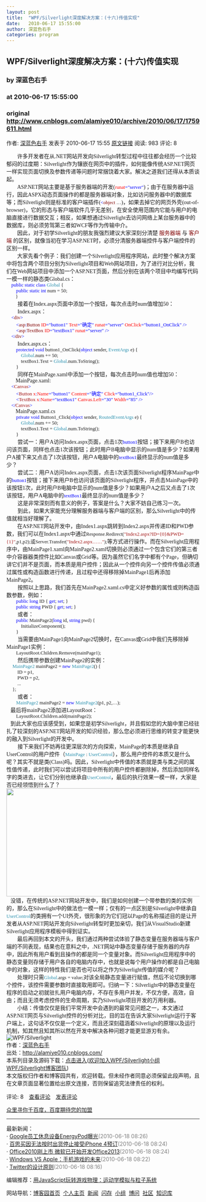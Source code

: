 ```yaml
---
layout: post
title:  "WPF/Silverlight深度解决方案：(十六)传值实现"
date:   2010-06-17 15:55:00
author: 深蓝色右手
categories: program
---
```


## WPF/Silverlight深度解决方案：(十六)传值实现
### by 深蓝色右手
### at 2010-06-17 15:55:00
### original <http://www.cnblogs.com/alamiye010/archive/2010/06/17/1759611.html>

<p><a href="http://www.cnblogs.com/alamiye010/"><img src="http://pic.cnblogs.com/face/u71881.jpg" alt="" border="0"></a><br>作者: <a href="http://www.cnblogs.com/alamiye010/">深蓝色右手</a> 发表于 2010-06-17 15:55 <a href="http://www.cnblogs.com/alamiye010/archive/2010/06/17/1759611.html">原文链接</a> 阅读: 983 评论: 8</p><p style="margin:0cm 0cm 0pt;text-indent:21pt"><span style="font-family:宋体">许多开发者在从</span><span lang="EN-US"><font face="Times New Roman">.NET</font></span><span style="font-family:宋体">网站开发向</span><span lang="EN-US"><font face="Times New Roman">Silverlight</font></span><span style="font-family:宋体">转型过程中往往都会经历一个比较郁闷的过度期：</span><span lang="EN-US"><font face="Times New Roman">Silverlight</font></span><span style="font-family:宋体">作为镶嵌在网页中的插件，如何能像传统</span><span lang="EN-US"><font face="Times New Roman">ASP.NET</font></span><span style="font-family:宋体">网页一样实现页面切换及参数传递等问题时常捆饶着大家。解决之道我们还得从本质谈起。</span></p>
<p style="margin:0cm 0cm 0pt;text-indent:21pt"><span lang="EN-US"><font face="Times New Roman">ASP.NET</font></span><span style="font-family:宋体">网站主要是基于服务器端的开发</span><span lang="EN-US"><font face="Times New Roman">(</font></span><span lang="EN-US" style="font-size:9.5pt;color:red;font-family:NSimSun">runat</span><span lang="EN-US" style="font-size:9.5pt;color:blue;font-family:NSimSun">="server"</span><span lang="EN-US"><font face="Times New Roman">)</font></span><span style="font-family:宋体">；由于在服务器中运行，因此</span><span lang="EN-US"><font face="Times New Roman">ASPX</font></span><span style="font-family:宋体">动态页面操作的都是服务器端对象，比如访问服务器中的数据库等；而</span><span lang="EN-US"><font face="Times New Roman">Silverlight</font></span><span style="font-family:宋体">则是标准的客户端插件</span><span lang="EN-US"><font face="Times New Roman">(</font></span><span lang="EN-US" style="font-size:9.5pt;color:blue;font-family:NSimSun">&lt;</span><span lang="EN-US" style="font-size:9.5pt;color:maroon;font-family:NSimSun">object</span><span lang="EN-US" style="font-size:9.5pt;font-family:NSimSun"> …</span><span lang="EN-US"><font face="Times New Roman">)</font></span><span style="font-family:宋体">，如果去掉它的网页外壳</span><span lang="EN-US"><font face="Times New Roman">(out-of-browser)</font></span><span style="font-family:宋体">，它的形态与客户端软件几乎无差别，在安全使用范围内它能与用户的电脑直接进行数据交互；相反，如果想通过</span><span lang="EN-US"><font face="Times New Roman">Silverlight</font></span><span style="font-family:宋体">去访问网络上某台服务器中的数据库，则必须劳驾第三者如</span><span lang="EN-US"><font face="Times New Roman">WCF</font></span><span style="font-family:宋体">等作为传输中介。</span></p>
<p style="margin:0cm 0cm 0pt;text-indent:21pt"><span style="font-family:宋体">因此，对于初学</span><span lang="EN-US"><font face="Times New Roman">Silverlight</font></span><span style="font-family:宋体">的朋友我强烈建议大家深刻分清楚</span><font face="Times New Roman"> </font><span style="color:maroon;font-family:宋体">服务器端</span><font face="Times New Roman"> </font><span style="font-family:宋体">与</span><font face="Times New Roman"> </font><span style="color:maroon;font-family:宋体">客户端</span><font face="Times New Roman"> </font><span style="font-family:宋体">的区别，就像当初在学习</span><span lang="EN-US"><font face="Times New Roman">ASP.NET</font></span><span style="font-family:宋体">时，必须分清服务器端控件与客户端控件的区别一样。</span></p>
<p style="margin:0cm 0cm 0pt;text-indent:21pt"><span style="font-family:宋体">大家先看个例子：我们创建一个</span><span lang="EN-US"><font face="Times New Roman">Silverlight</font></span><span style="font-family:宋体">应用程序网站，此时整个解决方案中将包含两个项目分别为</span><span lang="EN-US"><font face="Times New Roman">Silverlight</font></span><span style="font-family:宋体">项目和</span><span lang="EN-US"><font face="Times New Roman">Web</font></span><span style="font-family:宋体">网站项目，为了进行对比分析，我们在</span><span lang="EN-US"><font face="Times New Roman">Web</font></span><span style="font-family:宋体">网站项目中添加一个</span><span lang="EN-US"><font face="Times New Roman">ASP.NET</font></span><span style="font-family:宋体">页面，然后分别在该两个项目中均编写代码一模一样的静态类</span><span lang="EN-US"><font face="Times New Roman">Global.cs</font></span><span style="font-family:宋体">：</span></p>
<p style="margin:0cm 0cm 0pt;text-align:left" align="left"><span lang="EN-US" style="font-size:9.5pt;font-family:NSimSun"><span>    </span><span style="color:blue">public</span> <span style="color:blue">static</span> <span style="color:blue">class</span> <span style="color:#2b91af">Global</span> {</span></p>
<p style="margin:0cm 0cm 0pt;text-align:left" align="left"><span lang="EN-US" style="font-size:9.5pt;font-family:NSimSun"><span>        </span><span style="color:blue">public</span> <span style="color:blue">static</span> <span style="color:blue">int</span> num = 50;</span></p>
<p style="margin:0cm 0cm 0pt;text-indent:18pt;text-align:left" align="left"><span lang="EN-US" style="font-size:9.5pt;font-family:NSimSun">}</span></p>
<p style="margin:0cm 0cm 0pt;text-align:left" align="left"><span lang="EN-US" style="font-size:9.5pt;font-family:NSimSun"><img alt="" src="http://images.cnblogs.com/cnblogs_com/alamiye010/100617/0.jpg" border="0"></span></p>
<p style="margin:0cm 0cm 0pt;text-indent:21.75pt"><span style="font-family:宋体">接着在</span><span lang="EN-US"><font face="Times New Roman">Index.aspx</font></span><span style="font-family:宋体">页面中添加一个按钮，每次点击时</span><span lang="EN-US"><font face="Times New Roman">num</font></span><span style="font-family:宋体">值增加</span><span lang="EN-US"><font face="Times New Roman">50</font></span><span style="font-family:宋体">：</span></p>
<p style="margin:0cm 0cm 0pt;text-indent:21.75pt"><span lang="EN-US"><font face="Times New Roman">Index.aspx</font></span><span style="font-family:宋体">：</span></p>
<p style="margin:0cm 0cm 0pt;text-align:left" align="left"><span lang="EN-US" style="font-size:9.5pt;font-family:NSimSun"><span>    </span><span style="color:blue">&lt;</span><span style="color:maroon">div</span><span style="color:blue">&gt;</span></span></p>
<p style="margin:0cm 0cm 0pt;text-align:left" align="left"><span lang="EN-US" style="font-size:9.5pt;font-family:NSimSun"><span>        </span><span style="color:blue">&lt;</span><span style="color:maroon">asp</span><span style="color:blue">:</span><span style="color:maroon">Button</span> <span style="color:red">ID</span><span style="color:blue">="button1"</span> <span style="color:red">Text</span><span style="color:blue">="</span></span><span style="font-size:9.5pt;color:blue;font-family:宋体">确定</span><span lang="EN-US" style="font-size:9.5pt;color:blue;font-family:NSimSun">"</span><span lang="EN-US" style="font-size:9.5pt;font-family:NSimSun"> <span style="color:red">runat</span><span style="color:blue">="server"</span> <span style="color:red">OnClick</span><span style="color:blue">="button1_OnClick"</span> <span style="color:blue">/&gt;</span></span></p>
<p style="margin:0cm 0cm 0pt;text-align:left" align="left"><span lang="EN-US" style="font-size:9.5pt;font-family:NSimSun"><span>        </span><span style="color:blue">&lt;</span><span style="color:maroon">asp</span><span style="color:blue">:</span><span style="color:maroon">TextBox</span> <span style="color:red">ID</span><span style="color:blue">="textBox1"</span> <span style="color:red">runat</span><span style="color:blue">="server"</span> <span style="color:blue">/&gt;</span></span></p>
<p style="margin:0cm 0cm 0pt;text-align:left" align="left"><span lang="EN-US" style="font-size:9.5pt;font-family:NSimSun"><span>    </span><span style="color:blue">&lt;/</span><span style="color:maroon">div</span><span style="color:blue">&gt;</span></span></p>
<p style="margin:0cm 0cm 0pt;text-indent:21.75pt"><span lang="EN-US"><font face="Times New Roman">Index.aspx.cs</font></span><span style="font-family:宋体">：</span></p>
<p style="margin:0cm 0cm 0pt;text-align:left" align="left"><span lang="EN-US" style="font-size:9.5pt;font-family:NSimSun"><span>        </span><span style="color:blue">protected</span> <span style="color:blue">void</span> button1_OnClick(<span style="color:blue">object</span> sender, <span style="color:#2b91af">EventArgs</span> e) {</span></p>
<p style="margin:0cm 0cm 0pt;text-align:left" align="left"><span lang="EN-US" style="font-size:9.5pt;font-family:NSimSun"><span>            </span><span style="color:#2b91af">Global</span>.num += 50;</span></p>
<p style="margin:0cm 0cm 0pt;text-align:left" align="left"><span lang="EN-US" style="font-size:9.5pt;font-family:NSimSun"><span>            </span>textBox1.Text = <span style="color:#2b91af">Global</span>.num.ToString();</span></p>
<p style="margin:0cm 0cm 0pt;text-align:left" align="left"><span lang="EN-US" style="font-size:9.5pt;font-family:NSimSun"><span>        </span>}</span></p>
<p style="margin:0cm 0cm 0pt;text-indent:21.75pt;text-align:left" align="left"><span style="font-family:宋体">同样在</span><span lang="EN-US"><font face="Times New Roman">MainPage.xaml</font></span><span style="font-family:宋体">中添加一个按钮，每次点击时</span><span lang="EN-US"><font face="Times New Roman">num</font></span><span style="font-family:宋体">值也增加</span><span lang="EN-US"><font face="Times New Roman">50</font></span><span style="font-family:宋体">：</span></p>
<p style="margin:0cm 0cm 0pt;text-indent:18pt;text-align:left" align="left"><span lang="EN-US"><font face="Times New Roman">MainPage.xaml:</font></span></p>
<p style="margin:0cm 0cm 0pt;text-align:left" align="left"><span lang="EN-US" style="font-size:9.5pt;color:#a31515;font-family:NSimSun"><span>    </span></span><span lang="EN-US" style="font-size:9.5pt;color:blue;font-family:NSimSun">&lt;</span><span lang="EN-US" style="font-size:9.5pt;color:#a31515;font-family:NSimSun">Canvas</span><span lang="EN-US" style="font-size:9.5pt;color:blue;font-family:NSimSun">&gt;</span><span lang="EN-US" style="font-size:9.5pt;font-family:NSimSun"></span></p>
<p style="margin:0cm 0cm 0pt;text-align:left" align="left"><span lang="EN-US" style="font-size:9.5pt;color:#a31515;font-family:NSimSun"><span>        </span></span><span lang="EN-US" style="font-size:9.5pt;color:blue;font-family:NSimSun">&lt;</span><span lang="EN-US" style="font-size:9.5pt;color:#a31515;font-family:NSimSun">Button</span><span lang="EN-US" style="font-size:9.5pt;color:red;font-family:NSimSun"> x</span><span lang="EN-US" style="font-size:9.5pt;color:blue;font-family:NSimSun">:</span><span lang="EN-US" style="font-size:9.5pt;color:red;font-family:NSimSun">Name</span><span lang="EN-US" style="font-size:9.5pt;color:blue;font-family:NSimSun">="button1"</span><span lang="EN-US" style="font-size:9.5pt;color:red;font-family:NSimSun"> Content</span><span lang="EN-US" style="font-size:9.5pt;color:blue;font-family:NSimSun">="</span><span style="font-size:9.5pt;color:blue;font-family:宋体">确定</span><span lang="EN-US" style="font-size:9.5pt;color:blue;font-family:NSimSun">"</span><span lang="EN-US" style="font-size:9.5pt;color:red;font-family:NSimSun"> Click</span><span lang="EN-US" style="font-size:9.5pt;color:blue;font-family:NSimSun">=&quot;button1_Click&quot;/&gt;</span><span lang="EN-US" style="font-size:9.5pt;font-family:NSimSun"></span></p>
<p style="margin:0cm 0cm 0pt;text-align:left" align="left"><span lang="EN-US" style="font-size:9.5pt;color:#a31515;font-family:NSimSun"><span>        </span></span><span lang="EN-US" style="font-size:9.5pt;color:blue;font-family:NSimSun">&lt;</span><span lang="EN-US" style="font-size:9.5pt;color:#a31515;font-family:NSimSun">TextBox</span><span lang="EN-US" style="font-size:9.5pt;color:red;font-family:NSimSun"> x</span><span lang="EN-US" style="font-size:9.5pt;color:blue;font-family:NSimSun">:</span><span lang="EN-US" style="font-size:9.5pt;color:red;font-family:NSimSun">Name</span><span lang="EN-US" style="font-size:9.5pt;color:blue;font-family:NSimSun">="textBox1"</span><span lang="EN-US" style="font-size:9.5pt;color:red;font-family:NSimSun"> Canvas.Left</span><span lang="EN-US" style="font-size:9.5pt;color:blue;font-family:NSimSun">="30"</span><span lang="EN-US" style="font-size:9.5pt;color:red;font-family:NSimSun"> Width</span><span lang="EN-US" style="font-size:9.5pt;color:blue;font-family:NSimSun">=&quot;85&quot; /&gt;</span><span lang="EN-US" style="font-size:9.5pt;font-family:NSimSun"></span></p>
<p style="margin:0cm 0cm 0pt;text-align:left" align="left"><span lang="EN-US" style="font-size:9.5pt;color:#a31515;font-family:NSimSun"><span>    </span></span><span lang="EN-US" style="font-size:9.5pt;color:blue;font-family:NSimSun">&lt;/</span><span lang="EN-US" style="font-size:9.5pt;color:#a31515;font-family:NSimSun">Canvas</span><span lang="EN-US" style="font-size:9.5pt;color:blue;font-family:NSimSun">&gt;</span></p>
<p style="margin:0cm 0cm 0pt;text-indent:18pt;text-align:left" align="left"><span lang="EN-US"><font face="Times New Roman">MainPage.xaml.cs</font></span></p>
<p style="margin:0cm 0cm 0pt;text-align:left" align="left"><span lang="EN-US" style="font-size:9.5pt;font-family:NSimSun"><span>        </span><span style="color:blue">private</span> <span style="color:blue">void</span> Button1_Click(<span style="color:blue">object</span> sender, <span style="color:#2b91af">RoutedEventArgs</span> e) {</span></p>
<p style="margin:0cm 0cm 0pt;text-align:left" align="left"><span lang="EN-US" style="font-size:9.5pt;font-family:NSimSun"><span>            </span><span style="color:#2b91af">Global</span>.num += 50;</span></p>
<p style="margin:0cm 0cm 0pt;text-align:left" align="left"><span lang="EN-US" style="font-size:9.5pt;font-family:NSimSun"><span>            </span>textBox1.Text = <span style="color:#2b91af">Global</span>.num.ToString();</span></p>
<p style="margin:0cm 0cm 0pt;text-align:left" align="left"><span lang="EN-US" style="font-size:9.5pt;font-family:NSimSun"><span>        </span>}</span></p>
<p style="margin:0cm 0cm 0pt;text-indent:21.75pt"><span style="font-family:宋体">尝试一：用户</span><span lang="EN-US"><font face="Times New Roman">A</font></span><span style="font-family:宋体">访问</span><span lang="EN-US"><font face="Times New Roman">Index.aspx</font></span><span style="font-family:宋体">页面，点击</span><span lang="EN-US"><font face="Times New Roman">1</font></span><span style="font-family:宋体">次</span><span lang="EN-US" style="font-size:9.5pt;color:blue;font-family:NSimSun">button1</span><span style="font-family:宋体">按钮；接下来用户</span><span lang="EN-US"><font face="Times New Roman">B</font></span><span style="font-family:宋体">也访问该页面，同样也点击</span><span lang="EN-US"><font face="Times New Roman">1</font></span><span style="font-family:宋体">次该按钮；此时用户</span><span lang="EN-US"><font face="Times New Roman">B</font></span><span style="font-family:宋体">电脑中显示的</span><span lang="EN-US"><font face="Times New Roman">num</font></span><span style="font-family:宋体">值是多少？如果用户</span><span lang="EN-US"><font face="Times New Roman">A</font></span><span style="font-family:宋体">接下来又点击了</span><span lang="EN-US"><font face="Times New Roman">1</font></span><span style="font-family:宋体">次该按钮，用户</span><span lang="EN-US"><font face="Times New Roman">A</font></span><span style="font-family:宋体">电脑中的</span><span lang="EN-US" style="font-size:9.5pt;color:blue;font-family:NSimSun">textBox1</span><span style="font-family:宋体">最终显示的</span><span lang="EN-US"><font face="Times New Roman">num</font></span><span style="font-family:宋体">值是多少？</span></p>
<p style="margin:0cm 0cm 0pt;text-indent:21.75pt"><span style="font-family:宋体">尝试二：用户</span><span lang="EN-US"><font face="Times New Roman">A</font></span><span style="font-family:宋体">访问</span><span lang="EN-US"><font face="Times New Roman">Index.aspx</font></span><span style="font-family:宋体">页面，点击</span><span lang="EN-US"><font face="Times New Roman">1</font></span><span style="font-family:宋体">次该页面</span><span lang="EN-US"><font face="Times New Roman">Silverlight</font></span><span style="font-family:宋体">程序</span><span lang="EN-US"><font face="Times New Roman">MainPage</font></span><span style="font-family:宋体">中的</span><span lang="EN-US" style="font-size:9.5pt;color:blue;font-family:NSimSun">button1</span><span style="font-family:宋体">按钮；接下来用户</span><span lang="EN-US"><font face="Times New Roman">B</font></span><span style="font-family:宋体">也访问该页面的</span><span lang="EN-US"><font face="Times New Roman">Silverlight</font></span><span style="font-family:宋体">程序，并点击</span><span lang="EN-US"><font face="Times New Roman">MainPage</font></span><span style="font-family:宋体">中的该按钮</span><span lang="EN-US"><font face="Times New Roman">1</font></span><span style="font-family:宋体">次，此时用户</span><span lang="EN-US"><font face="Times New Roman">B</font></span><span style="font-family:宋体">电脑中显示的</span><span lang="EN-US"><font face="Times New Roman">num</font></span><span style="font-family:宋体">值是多少？如果用户</span><span lang="EN-US"><font face="Times New Roman">A</font></span><span style="font-family:宋体">之后又点击了</span><span lang="EN-US"><font face="Times New Roman">1</font></span><span style="font-family:宋体">次该按钮，用户</span><span lang="EN-US"><font face="Times New Roman">A</font></span><span style="font-family:宋体">电脑中的</span><span lang="EN-US" style="font-size:9.5pt;color:blue;font-family:NSimSun">textBox1</span><span style="font-family:宋体">最终显示的</span><span lang="EN-US"><font face="Times New Roman">num</font></span><span style="font-family:宋体">值是多少？</span></p>
<p style="margin:0cm 0cm 0pt;text-indent:21.75pt"><span style="font-family:宋体">这是非常深刻而有意义的例子，答案是什么？大家不妨自己练习一次。</span></p>
<p style="margin:0cm 0cm 0pt;text-indent:21.75pt"><span style="font-family:宋体">到此，如果大家能充分理解服务器端与客户端的区别，那么</span><span lang="EN-US"><font face="Times New Roman">Silverlight</font></span><span style="font-family:宋体">中的传值就相当好理解了。</span></p>
<p style="margin:0cm 0cm 0pt;text-indent:21pt;text-align:left" align="left"><span style="font-family:宋体">在</span><span lang="EN-US"><font face="Times New Roman">ASP.NET</font></span><span style="font-family:宋体">网站开发中，由</span><span lang="EN-US"><font face="Times New Roman">Index1.aspx</font></span><span style="font-family:宋体">跳转到</span><span lang="EN-US"><font face="Times New Roman">Index2.aspx</font></span><span style="font-family:宋体">并传递</span><span lang="EN-US"><font face="Times New Roman">ID</font></span><span style="font-family:宋体">和</span><span lang="EN-US"><font face="Times New Roman">PWD</font></span><span style="font-family:宋体">参数，我们可以在</span><span lang="EN-US"><font face="Times New Roman">Index1.aspx</font></span><span style="font-family:宋体">中通过</span><span lang="EN-US" style="font-size:9.5pt;font-family:NSimSun">Response.Redirect(<span style="color:#a31515">&quot;Index2.aspx?ID={0}&amp;PWD={1}&quot;</span>,p1,p2);</span><span style="font-size:9.5pt;font-family:宋体">或</span><span lang="EN-US" style="font-size:9.5pt;font-family:NSimSun">Server.Transfer(<span style="color:#a31515">&quot;Index2.aspx……&quot;</span>);</span><span style="font-family:宋体">等方式进行操作。而在</span><span lang="EN-US"><font face="Times New Roman">Silverlight</font></span><span style="font-family:宋体">应用程序中，由</span><span lang="EN-US"><font face="Times New Roman">MainPage1.xaml</font></span><span style="font-family:宋体">向</span><span lang="EN-US"><font face="Times New Roman">MainPage2.xaml</font></span><span style="font-family:宋体">切换则必须通过一个包含它们的第三者中介容器器类控件比如</span><span lang="EN-US"><font face="Times New Roman">Canvas</font></span><span style="font-family:宋体">或</span><span lang="EN-US"><font face="Times New Roman">Grid</font></span><span style="font-family:宋体">等。因为虽然它们名字中都有个</span><span lang="EN-US"><font face="Times New Roman">Page</font></span><span style="font-family:宋体">，但确切讲它们并不是页面，而本质是用户控件；因此从一个控件向另一个控件传值必须通过属性或构造函数进行传递，且过程中还得移除掉</span><span lang="EN-US"><font face="Times New Roman">MainPage1</font></span><span style="font-family:宋体">后再添加</span><span lang="EN-US"><font face="Times New Roman">MainPage2</font></span><span style="font-family:宋体">。</span></p>
<p style="margin:0cm 0cm 0pt;text-indent:21.75pt"><span style="font-family:宋体">按照以上思路，我们首先在</span><span lang="EN-US"><font face="Times New Roman">MainPage2.xaml.cs</font></span><span style="font-family:宋体">中定义好参数的属性或则构造函数参数，例如：</span></p>
<p style="margin:0cm 0cm 0pt;text-align:left" align="left"><span lang="EN-US" style="font-size:9.5pt;font-family:NSimSun"><span>        </span><span style="color:blue">public</span> <span style="color:blue">long</span> ID { <span style="color:blue">get</span>; <span style="color:blue">set</span>; }</span></p>
<p style="margin:0cm 0cm 0pt;text-align:left" align="left"><span lang="EN-US" style="font-size:9.5pt;font-family:NSimSun"><span>        </span><span style="color:blue">public</span> <span style="color:blue">string</span> PWD { <span style="color:blue">get</span>; <span style="color:blue">set</span>; }</span></p>
<p style="margin:0cm 0cm 0pt;text-indent:21.75pt"><span style="font-family:宋体">或者：</span></p>
<p style="margin:0cm 0cm 0pt;text-align:left" align="left"><span lang="EN-US" style="font-size:9.5pt;font-family:NSimSun"><span>        </span><span style="color:blue">public</span> MainPage2(<span style="color:blue">long</span> id, <span style="color:blue">string</span> pwd) {</span></p>
<p style="margin:0cm 0cm 0pt;text-align:left" align="left"><span lang="EN-US" style="font-size:9.5pt;font-family:NSimSun"><span>            </span>InitializeComponent();</span></p>
<p style="margin:0cm 0cm 0pt;text-align:left" align="left"><span lang="EN-US" style="font-size:9.5pt;font-family:NSimSun"><span>        </span>}</span></p>
<p style="margin:0cm 0cm 0pt;text-indent:21.75pt"><span style="font-family:宋体">当需要由</span><span lang="EN-US"><font face="Times New Roman">MainPage1</font></span><span style="font-family:宋体">向</span><span lang="EN-US"><font face="Times New Roman">MainPage2</font></span><span style="font-family:宋体">切换时，在</span><span lang="EN-US"><font face="Times New Roman">Canvas</font></span><span style="font-family:宋体">或</span><span lang="EN-US"><font face="Times New Roman">Grid</font></span><span style="font-family:宋体">中我们先移除掉</span><span lang="EN-US"><font face="Times New Roman">MainPage1</font></span><span style="font-family:宋体">实例：</span></p>
<p style="margin:0cm 0cm 0pt;text-indent:19pt;text-align:left" align="left"><span lang="EN-US" style="font-size:9.5pt;font-family:NSimSun">LayoutRoot.Children.Remove(mainPage1);</span></p>
<p style="margin:0cm 0cm 0pt;text-indent:21.75pt"><span style="font-family:宋体">然后携带参数创建</span><span lang="EN-US"><font face="Times New Roman">MainPage2</font></span><span style="font-family:宋体">的实例：</span></p>
<p style="margin:0cm 0cm 0pt;text-align:left" align="left"><span lang="EN-US" style="font-size:9.5pt;font-family:NSimSun"><span>     </span><span style="color:#2b91af">MainPage2</span> mainPage2 = <span style="color:blue">new</span> <span style="color:#2b91af">MainPage2</span>() {</span></p>
<p style="margin:0cm 0cm 0pt;text-align:left" align="left"><span lang="EN-US" style="font-size:9.5pt;font-family:NSimSun"><span>         </span>ID = p1,</span></p>
<p style="margin:0cm 0cm 0pt;text-align:left" align="left"><span lang="EN-US" style="font-size:9.5pt;font-family:NSimSun"><span>         </span>PWD = p2,</span></p>
<p style="margin:0cm 0cm 0pt;text-align:left" align="left"><span lang="EN-US" style="font-size:9.5pt;font-family:NSimSun"><span>         </span>...</span></p>
<p style="margin:0cm 0cm 0pt;text-align:left" align="left"><span lang="EN-US" style="font-size:9.5pt;font-family:NSimSun"><span>     </span>};</span></p>
<p style="margin:0cm 0cm 0pt;text-indent:21.75pt"><span style="font-family:宋体">或者：</span></p>
<p style="margin:0cm 0cm 0pt;text-indent:19pt;text-align:left" align="left"><span lang="EN-US" style="font-size:9.5pt;color:#2b91af;font-family:NSimSun">MainPage2</span><span lang="EN-US" style="font-size:9.5pt;font-family:NSimSun"> mainPage2 = <span style="color:blue">new</span> <span style="color:#2b91af">MainPage2</span>(p1, p2,…);</span></p>
<p style="margin:0cm 0cm 0pt"><span lang="EN-US"><span><font face="Times New Roman">   </font></span></span><span style="font-family:宋体">最后将</span><span lang="EN-US"><font face="Times New Roman">mainPage2</font></span><span style="font-family:宋体">添加进</span><span lang="EN-US"><font face="Times New Roman">LayoutRoot</font></span><span style="font-family:宋体">：</span></p>
<p style="margin:0cm 0cm 0pt;text-indent:19pt;text-align:left" align="left"><span lang="EN-US" style="font-size:9.5pt;font-family:NSimSun">LayoutRoot.Children.add(mainPage2);</span></p>
<p style="margin:0cm 0cm 0pt"><span lang="EN-US"><span><font face="Times New Roman">   </font></span></span><span style="font-family:宋体">到此大家也应该感受到，如果您是初学</span><span lang="EN-US"><font face="Times New Roman">Silverlight</font></span><span style="font-family:宋体">，并且假如您的大脑中里已经驻扎了较深刻的</span><span lang="EN-US"><font face="Times New Roman">ASP.NET</font></span><span style="font-family:宋体">网站开发的知识经验，那么您必须进行思维的转变才能更快的融入到</span><span lang="EN-US"><font face="Times New Roman">Silverlight</font></span><span style="font-family:宋体">的开发中。</span></p>
<p style="margin:0cm 0cm 0pt;text-indent:21.75pt;text-align:left" align="left"><span style="font-family:宋体">接下来我们不妨再往更深层次的方向探索，</span><span lang="EN-US"><font face="Times New Roman">MainPage</font></span><span style="font-family:宋体">的本质是继承自</span><span lang="EN-US"><font face="Times New Roman">UserControl</font></span><span style="font-family:宋体">的用户控件（</span><span lang="EN-US" style="font-size:9.5pt;color:#2b91af;font-family:NSimSun">MainPage</span><span lang="EN-US" style="font-size:9.5pt;font-family:NSimSun"> : <span style="color:#2b91af">UserControl</span></span><span style="font-family:宋体">），那么用户控件的本质又是什么呢？其实不就是类</span><span lang="EN-US"><font face="Times New Roman">(Class)</font></span><span style="font-family:宋体">吗。因此，</span><span lang="EN-US"><font face="Times New Roman">Silverlight</font></span><span style="font-family:宋体">中传值的本质就是类与类之间的属性值传递，此时我们可以尝试将项目中所有的用户控件都删除掉，然后添加同样名字的类进去，让它们分别也继承自</span><span lang="EN-US" style="font-size:9.5pt;color:#2b91af;font-family:NSimSun">UserControl</span><span style="font-family:宋体">，最后的执行效果一模一样，大家是否已经领悟到什么了？</span></p>
<p style="margin:0cm 0cm 0pt;text-align:left" align="left"><span lang="EN-US" style="font-size:9.5pt;color:#2b91af;font-family:NSimSun"><img height="282" alt="" src="http://images.cnblogs.com/cnblogs_com/alamiye010/100617/1.jpg" width="630" border="0"></span></p>
<p style="margin:0cm 0cm 0pt;text-align:left" align="left"><span lang="EN-US"><span><font face="Times New Roman">   </font></span></span><span style="font-family:宋体">没错，在传统的</span><span lang="EN-US"><font face="Times New Roman">ASP.NET</font></span><span style="font-family:宋体">网站开发中，我们是如何创建一个带参数的类的实例的，那么在</span><span lang="EN-US"><font face="Times New Roman">Silverlight</font></span><span style="font-family:宋体">中的做法也一模一样；仅有的一点区别是</span><span lang="EN-US"><font face="Times New Roman">Silverlight</font></span><span style="font-family:宋体">中继承自</span><span lang="EN-US" style="font-size:9.5pt;color:#2b91af;font-family:NSimSun">UserControl</span><span style="font-family:宋体">的类拥有一个</span><span lang="EN-US"><font face="Times New Roman">UI</font></span><span style="font-family:宋体">外壳，很形象的为它们冠以</span><span lang="EN-US"><font face="Times New Roman">Page</font></span><span style="font-family:宋体">的名称描述目的是让开发者从</span><span lang="EN-US"><font face="Times New Roman">ASP.NET</font></span><span style="font-family:宋体">网站开发向</span><span lang="EN-US"><font face="Times New Roman">Silverlight</font></span><span style="font-family:宋体">转型时更加亲切，我们从</span><span lang="EN-US"><font face="Times New Roman">VisualStudio</font></span><span style="font-family:宋体">新建</span><span lang="EN-US"><font face="Times New Roman">Silverlight</font></span><span style="font-family:宋体">应用程序模板中得到证实。</span></p>
<p style="margin:0cm 0cm 0pt;text-indent:21pt;text-align:left" align="left"><span style="font-family:宋体">最后再回到本文的开头，我们通过两种尝试体验了静态变量在服务器端与客户端的不同表现，结果也在意料之中，</span><span lang="EN-US"><font face="Times New Roman">.NET</font></span><span style="font-family:宋体">网站中静态变量存储于服务器的内存中，因此所有用户看到且操作的都是同一个变量对象。而</span><span lang="EN-US"><font face="Times New Roman">Silverlight</font></span><span style="font-family:宋体">应用程序中的静态变量则存储于用户各自的电脑内存中，也就是说每个用户操作的都是自己电脑中的对象，这样的特性我们是否也可以将之作为</span><span lang="EN-US"><font face="Times New Roman">Silverlight</font></span><span style="font-family:宋体">传值的媒介呢？</span></p>
<p style="margin:0cm 0cm 0pt;text-indent:21pt;text-align:left" align="left"><span style="font-family:宋体">处理时只需</span><span lang="EN-US" style="font-size:9.5pt;color:#2b91af;font-family:NSimSun">Global</span><span lang="EN-US" style="font-size:9.5pt;font-family:NSimSun">.args = value;</span><span style="font-family:宋体">对该全局静态变量进行赋值，然后不论切换到哪个控件，该控件需要参数时直接取用即可。归纳一下：</span><span lang="EN-US"><font face="Times New Roman">Silverlight</font></span><span style="font-family:宋体">中的静态变量在程序的启动之初就驻扎用户电脑内存，不存在多用户并发，不仅方便，高效，自由；而且无须考虑控件的生命周期，实乃</span><span lang="EN-US"><font face="Times New Roman">Silverlight</font></span><span style="font-family:宋体">项目开发的万用利器。</span></p>
<p style="margin:0cm 0cm 0pt;text-indent:21pt;text-align:left" align="left"><span style="font-family:宋体">小结：传值仅仅是我们平常开发中会遇到的最常见问题之一，本文通过</span><span lang="EN-US"><font face="Times New Roman">ASP.NET</font></span><span style="font-family:宋体">网页与</span><span lang="EN-US"><font face="Times New Roman">Silverlight</font></span><span style="font-family:宋体">控件的分析对比，目的旨在告诉大家</span><span lang="EN-US"><font face="Times New Roman">Silverlight</font></span><span style="font-family:宋体">运行于客户端上，这句话不仅仅是一个定义，而且还深刻蕴涵着</span><span lang="EN-US"><font face="Times New Roman">Silverlight</font></span><span style="font-family:宋体">的原理以及运行机制，知其然且知其所以然在开发中解决各种问题才能更显游刃有余。</span><strong><span lang="EN-US"></span></strong></p>
<div>
<div><img alt="WPF/Silverlight" src="http://silverfuture.cn/MyImages/deep.jpg"></div>
<div>作者：<a href="http://alamiye010.cnblogs.com/">深蓝色右手</a><br>出处：<a href="http://alamiye010.cnblogs.com/">http://alamiye010.cnblogs.com/</a><br>本系列目录及源码下载：<a href="http://www.cnblogs.com/alamiye010/archive/2009/10/03/1577740.html">点击进入</a>(<a href="http://space.cnblogs.com/group/WPF_SL/">欢迎加入WPF/Silverlight小组</a>　<a href="http://wpf_sl.cnblogs.com/">WPF/Silverlight博客团队</a>)<br>本文版权归作者和博客园共有，欢迎转载。但未经作者同意必须保留此段声明，且在文章页面显著位置给出原文连接，否则保留追究法律责任的权利。 </div></div><img src="http://www.cnblogs.com/alamiye010/aggbug/1759611.html?type=1" width="1" height="1" alt=""><p>评论: 8　<a href="http://www.cnblogs.com/alamiye010/archive/2010/06/17/1759611.html#pagedcomment">查看评论</a>　<a href="http://www.cnblogs.com/alamiye010/archive/2010/06/17/1759611.html#commentform">发表评论</a></p><p><a href="http://a4.yeshj.com/rd/35721/">众里寻你千百度，百度期待您的加盟</a></p><hr><p>最新新闻：<br>· <a href="http://news.cnblogs.com/n/66485/">Google员工休息设备EnergyPod曝光</a><span style="color:gray">(2010-06-18 08:26)</span><br>· <a href="http://news.cnblogs.com/n/66484/">百思买因无法按时出货停止接受iPhone 4预订</a><span style="color:gray">(2010-06-18 08:24)</span><br>· <a href="http://news.cnblogs.com/n/66483/">Office2010刚上市 微软已开始开发Office2013</a><span style="color:gray">(2010-06-18 08:24)</span><br>· <a href="http://news.cnblogs.com/n/66482/">Windows VS Apple：手机游戏的未来</a><span style="color:gray">(2010-06-18 08:22)</span><br>· <a href="http://news.cnblogs.com/n/66481/">Twitter的设计原则</a><span style="color:gray">(2010-06-18 08:16)</span><br></p><p>编辑推荐：<a href="http://www.cnblogs.com/miloyip/archive/2010/06/14/Kinematics_ParticleSystem.html">用JavaScript玩转游戏物理：运动学模拟与粒子系统</a><br></p><p>网站导航：<a href="http://www.cnblogs.com">博客园首页</a>  <a href="http://home.cnblogs.com/">个人主页</a>  <a href="http://news.cnblogs.com">新闻</a>  <a href="http://home.cnblogs.com/ing/">闪存</a>  <a href="http://home.cnblogs.com/group/">小组</a>  <a href="http://space.cnblogs.com/q/">博问</a>  <a href="http://space.cnblogs.com">社区</a>  <a href="http://kb.cnblogs.com">知识库</a></p>